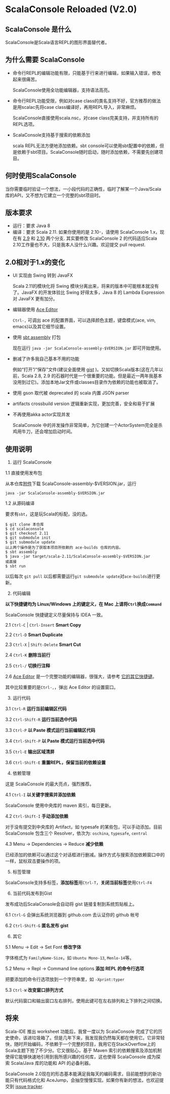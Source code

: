 # ScalaConsole Reloaded (V2.0)

## ScalaConsole 是什么
ScalaConsole是Scala语言REPL的图形界面替代者。

## 为什么需要 ScalaConsole
* 命令行REPL的编辑功能有限，只能基于行来进行编辑，如果输入错误，修改起来很痛苦。
    
    ScalaConsole使用全功能编辑器，支持语法高亮。
  
* 命令行REPL功能受限，例如对case class的类名支持不好，官方推荐的做法是用scalac先将case class编译好，再用REPL导入，非常麻烦。
    
    ScalaConsole直接使用scala.nsc，对case class完美支持，并支持所有的REPL选项。
  
* ScalaConsole支持基于搜索的依赖添加
    
    scala REPL无法方便地添加依赖。sbt console可以使用sbt配置中的依赖，但是依赖于sbt项目。ScalaConsole随时启动，随时添加依赖，不需要先创建项目。

## 何时使用ScalaConsole
当你需要临时验证一个想法，一小段代码的正确性，临时了解某一个Java/Scala库的API，又不想为它建立一个完整的sbt项目时。

## 版本要求
* 运行：要求 Java 8
* 编译：要求 Scala 2.11. 如果你使用的是 2.10-，请使用 ScalaConsole 1.x，现在有 [2.9](http://git.oschina.net/43284683/scalaconsole/tree/master/) 和 [2.10](http://git.oschina.net/43284683/scalaconsole/tree/2.10/) 两个分支. 其实要修改 ScalaConsole 2 的代码适应Scala 2.10工作量也不大，只是我本人没什么兴趣。欢迎提交 pull request.

## 2.0相对于1.x的变化
* UI 实现由 Swing 转到 JavaFX

  Scala 2.11的模块化将 Swing 模块分离出来，将来的版本中可能根本就没有了。JavaFX 的开发体验比 Swing 好得太多，Java 8 的 Lambda Expression 对 JavaFX 更有加分。

* 编辑器使用 [Ace Editor](https://github.com/ajaxorg/ace)

  `Ctrl-,` 可调出 ace 的配置界面，可以选择颜色主题，键盘模式(ace, vim, emacs)以及其它细节设置。

* 使用 [sbt assembly](https://github.com/sbt/sbt-assembly) 打包

  现在运行 `java -jar ScalaConsole-assembly-$VERSION.jar` 即可开始使用。
* 删减了许多我自己基本不用的功能

  例如“打开”/“保存”文件(建议全面使用 [gist](https://gist.github.com/) )。又如切换Scala版本(这在几年以前，Scala 2.8, 2.9 的石器时代是一个很重要的功能。但是最近一两年我基本没用到过它)。添加本地Jar文件或classes目录作为依赖的功能也被取消了。

* 使用 gson 取代被 deprecated 的 scala 内置 JSON parser

* artifacts crossbuild version 逻辑重新实现，更加完善，安全和易于扩展

* 不再使用akka actor实现并发

  ScalaConsole 中的并发操作非常简单，为它创建一个ActorSystem完全是杀鸡用牛刀，还会增加启动时间。

## 使用说明

1. 运行 ScalaConsole

  1.1 直接使用发布包

  从本仓库[附件](http://git.oschina.net/43284683/scalaconsole/attach_files)下载 ScalaConsole-assembly-$VERSION.jar，运行
  ```
  java -jar ScalaConsole-assembly-$VERSION.jar
  ```

  1.2 从源码编译

  要求有`sbt`，这是玩Scala的标配，没的选。

  ```
  $ git clone 本仓库
  $ cd scalaconsole
  $ git checkout 2.11
  $ git submodule init
  $ git submodule update
  以上两个操作是为了获取本项目所依赖的 ace-builds 仓库的内容。
  $ sbt assembly
  $ java -jar target/scala-2.11/ScalaConsole-assembly-$VERSION.jar
  或直接
  $ sbt run
  ```
  以后每次 `git pull` 以后都需要运行`git submodule update`对`ace-builds`进行更新。

2. 代码编辑

  **以下快捷键均为 Linux/Windows 上的键定义，在 Mac 上请将`Ctrl`换成`Command`**

  ScalaConsole 快捷键定义尽量保持与 IDEA 一致。

  2.1 `Ctrl-C` | `Ctrl-Insert` **Smart Copy**  

  2.2 `Ctrl-D` **Smart Duplicate**

  2.3 `Ctrl-X` | `Shift-Delete` **Smart Cut**

  2.4 `Ctrl-K` **删除当前行**

  2.5 `Ctrl-/` **切换行注释**

  2.6 [Ace Editor](https://github.com/ajaxorg/ace) 是一个完整功能的编辑器，很强大，请参考 [它的其它快捷键](https://github.com/ajaxorg/ace/wiki/Default-Keyboard-Shortcuts)。

  其中比较重要的是`Ctrl-,`，弹出 Ace Editor 的设置窗口。

3. 运行代码

  3.1 `Ctrl-R` **运行当前编辑区代码**

  3.2 `Ctrl-Shift-R` **运行当前选中代码**

  3.3 `Ctrl-P` **以 Paste 模式运行当前编辑区代码**

  3.4 `Ctrl-Shift-P` **以 Paste 模式运行当前选中代码**

  3.5 `Ctrl-E` **输出区域清屏**

  3.6 `Ctrl-Shift-E` **重置REPL，保留当前的依赖设置**

4. 依赖管理

  这是 ScalaConsole 的最大亮点，强烈推荐。

  4.1 `Ctrl-I` **以关键字搜索并添加依赖**

  ScalaConsole 使用中央库的 maven 索引，每日更新。

  4.2 `Ctrl-Shift-I` **手动添加依赖**

  对于没有提交到中央库的 Artifact，如 typesafe 的某些包，可以手动添加。目前 ScalaConsole 包含三个 Resolver，依次为: `oschina`, `typesafe`, `central`

  4.3 Menu -> Dependencies -> Reduce **减少依赖**

  已经添加的依赖可以通过这个对话框进行删减。操作方式与搜索添加依赖窗口中的一样，鼠标双击要操作的项。

5. 标签管理

  ScalaConsole支持多标签，**添加标签**用`Ctrl-T`，**关闭当前标签**使用`Ctrl-F4`

6. 当前代码发布到Gist

  发布成功后ScalaConsole会自动将 gist 链接复制到系统剪贴板上。

  6.1 `Ctrl-G` 会弹出系统浏览器到 github.com 去认证你的 github 帐号

  6.2 `Ctrl-Shift-G` **匿名发布 gist**

6. 其它

  5.1 Menu -> Edit -> Set Font **修改字体**

  字体格式为 `FamilyName-Size`，如 `Ubuntu Mono-13`, `Menlo-14`等。

  5.2 Menu -> Repl -> Command line options **添加 REPL 的命令行选项**

  把要添加的命令行选项放到一个字符串里，如 `-Xprint:typer`

  5.3 `Ctrl-W` **改变窗口排列方式**

  默认代码窗口和输出窗口左右排列，使用此键可在左右排列和上下排列之间切换。

## 将来
Scala-IDE 推出 worksheet 功能后，我曾一度以为 ScalaConsole 完成了它的历史使命，该进垃圾箱了。但是几年下来，我发现我仍然每天都在使用它。它非常轻快，随时开始编码，不依赖于一个完整的项目，我用它在StackOverflow上的Scala主题下抢了不少分。它又很贴心，基于 Maven 索引的依赖搜索及添加机制使得它能够快速地引用到我所感兴趣的任何库，这也使得 ScalaConsole 成为探索 Scala/Java 库的功能和 API 的必备利器。

ScalaConsole 2.0现在的形态基本能满足我每天的编码需求，目前能想到的新功能只有代码格式化和 AceJump，会抽空慢慢实现。如果你有新的想法，也欢迎提交到 [issue tracker](http://git.oschina.net/43284683/scalaconsole/issues).
